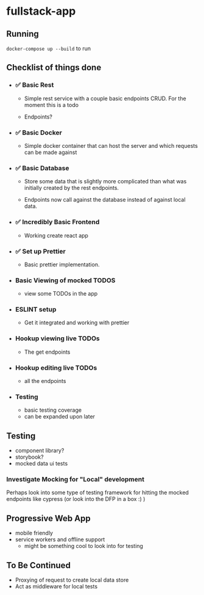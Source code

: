 # fullstack-app

## Running

`docker-compose up --build` to run

## Checklist of things done

- ### :white_check_mark: Basic Rest

  - Simple rest service with a couple basic endpoints CRUD. For the moment this is a todo

  - Endpoints?

- ### :white_check_mark: Basic Docker

  - Simple docker container that can host the server and which requests can be made against

- ### :white_check_mark: Basic Database

  - Store some data that is slightly more complicated than what was initially created by the rest endpoints.

  - Endpoints now call against the database instead of against local data.

- ### :white_check_mark: Incredibly Basic Frontend

  - Working create react app

- ### :white_check_mark: Set up Prettier

  - Basic prettier implementation.

- ### Basic Viewing of mocked TODOS

  - view some TODOs in the app

- ### ESLINT setup

  - Get it integrated and working with prettier

- ### Hookup viewing live TODOs

  - The get endpoints

- ### Hookup editing live TODOs

  - all the endpoints

- ### Testing

  - basic testing coverage
  - can be expanded upon later

## Testing

- component library?
- storybook?
- mocked data ui tests

### Investigate Mocking for "Local" development

Perhaps look into some type of testing framework for hitting the mocked endpoints like cypress (or look into the DFP in a box :) )

## Progressive Web App

- mobile friendly
- service workers and offline support
  - might be something cool to look into for testing

## To Be Continued

- Proxying of request to create local data store
- Act as middleware for local tests
